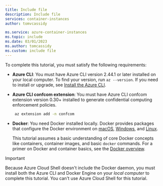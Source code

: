 ```yaml
---
title: Include file
description: Include file
services: container-instances
author: tomvcassidy

ms.service: azure-container-instances
ms.topic: include
ms.date: 03/01/2023
ms.author: tomcassidy
ms.custom: include file
---
```


To complete this tutorial, you must satisfy the following requirements:

* **Azure CLI**: You must have Azure CLI version 2.44.1 or later installed on your local computer. To find your version, run `az --version`. If you need to install or upgrade, see [Install the Azure CLI][azure-cli-install].

* **Azure CLI confcom extension**: You must have Azure CLI confcom extension version 0.30+ installed to generate confidential computing enforcement policies.

  ```bash
   az extension add -n confcom
  ```

* **Docker**: You need Docker installed locally. Docker provides packages that configure the Docker environment on [macOS][docker-mac], [Windows][docker-windows], and [Linux][docker-linux].

  This tutorial assumes a basic understanding of core Docker concepts like containers, container images, and basic `docker` commands. For a primer on Docker and container basics, see the [Docker overview][docker-get-started].

> [!IMPORTANT]
> Because Azure Cloud Shell doesn't include the Docker daemon, you must install both the Azure CLI and Docker Engine on your *local computer* to complete this tutorial. You can't use Azure Cloud Shell for this tutorial.

<!-- LINKS - External -->
[docker-get-started]: https://docs.docker.com/engine/docker-overview/
[docker-linux]: https://docs.docker.com/engine/installation/#supported-platforms
[docker-mac]: https://docs.docker.com/docker-for-mac/
[docker-windows]: https://docs.docker.com/docker-for-windows/

<!-- LINKS - Internal -->
[azure-cli-install]: /cli/azure/install-azure-cli
